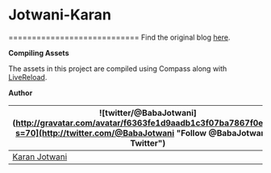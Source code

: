 # Jotwani-Karan

============================
Find the original blog [here](http://jotwanikaran.blogspot.in/).


__Compiling Assets__

The assets in this project are compiled using Compass along with [LiveReload](http://livereload.com/). 


__Author__

| ![twitter/@BabaJotwani](http://gravatar.com/avatar/f6363fe1d9aadb1c3f07ba7867f0e854?s=70](http://twitter.com/@BabaJotwani "Follow @BabaJotwani on Twitter") |
|---|
| [Karan Jotwani](http://@BabaJotwani.org) |
